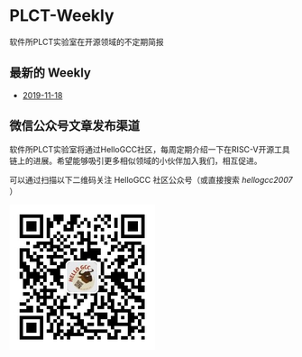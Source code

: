 # PLCT-Weekly

软件所PLCT实验室在开源领域的不定期简报

## 最新的 Weekly

- [2019-11-18](2019-11-18.md)

## 微信公众号文章发布渠道

软件所PLCT实验室将通过HelloGCC社区，每周定期介绍一下在RISC-V开源工具链上的进展。希望能够吸引更多相似领域的小伙伴加入我们，相互促进。

可以通过扫描以下二维码关注 HelloGCC 社区公众号（或直接搜索 *hellogcc2007* ）

![hellogcc-qr.jpg](hellogcc-qr.jpg)
